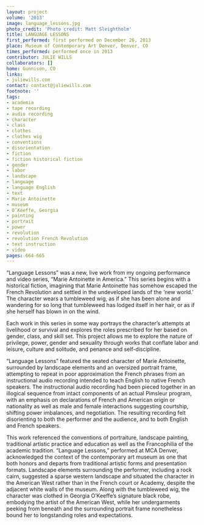```yaml
---
layout: project
volume: '2013'
image: language_lessons.jpg
photo_credit: 'Photo credit: Matt Sleightholm'
title: LANGUAGE LESSONS
first_performed: first performed on December 26, 2013
place: Museum of Contemporary Art Denver, Denver, CO
times_performed: performed once in 2013
contributor: JULIE WILLS
collaborators: []
home: Gunnison, CO
links:
- juliewills.com
contact: contact@juliewills.com
footnote: ''
tags:
- academia
- tape recording
- audio recording
- character
- class
- clothes
- clothes wig
- conventions
- disorientation
- fiction
- fiction historical fiction
- gender
- labor
- landscape
- language
- language English
- text
- Marie Antoinette
- museum
- O’Keeffe, Georgia
- painting
- portrait
- power
- revolution
- revolution French Revolution
- text instruction
- video
pages: 664-665
---
```


“Language Lessons” was a new, live work from my ongoing performance and video series, “Marie Antoinette in America.” This series begins with a historical fiction, imagining that Marie Antoinette has somehow escaped the French Revolution and settled in the undeveloped lands of the ‘new world.’ The character wears a tumbleweed wig, as if she has been alone and wandering for so long that tumbleweed has lodged itself in her hair, or as if she herself has blown in on the wind.

Each work in this series in some way portrays the character’s attempts at livelihood or survival and explores the roles prescribed for her based on gender, class, and skill set. This project allows me to explore the nature of privilege, power, gender and sexuality through works that conflate labor and leisure, culture and solitude, and penance and self-discipline.

“Language Lessons” featured the seated character of Marie Antoinette, surrounded by landscape elements and an oversized portrait frame, attempting to repeat in poor approximation the French phrases from an instructional audio recording intended to teach English to native French speakers. The instructional audio recording had been pieced together in an illogical sequence from intact components of an actual Pimsleur program, with an emphasis on declarations of French and American origin or nationality as well as male and female interactions suggesting courtship, shifting power imbalances, and negotiation. The resulting recording felt disorienting to both the performer and the audience, and to both English and French speakers.

This work referenced the conventions of portraiture, landscape painting, traditional artistic practice and education as well as the Francophilia of the academic tradition. “Language Lessons,” performed at MCA Denver, acknowledged the context of the contemporary art museum as one that both honors and departs from traditional artistic forms and presentation formats. Landscape elements surrounding the performer, including a rock cairn, suggested a sparse western landscape and situated the character in the American West rather than in the French court or Academy, despite the adjacent white walls of the museum. Along with the tumbleweed wig, the character was clothed in Georgia O’Keeffe’s signature black robe, embodying the artist of the American West, while her undergarments peeking from beneath and the surrounding portrait frame nonetheless bound her to longstanding roles and expectations.
